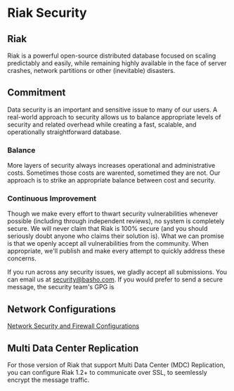 # Riak Security

## Riak

Riak is a powerful open-source distributed database focused on scaling predictably and easily, while remaining highly available in the face of server crashes, network partitions or other (inevitable) disasters.

## Commitment

Data security is an important and sensitive issue to many of our users. A real-world approach to security allows us to balance appropriate levels of security and related overhead while creating a fast, scalable, and operationally straightforward database.

### Balance

More layers of security always increases operational and administrative costs. Sometimes those costs are warented, sometimed they are not. Our approach is to strike an appropriate balance between cost and security.

### Continuous Improvement

Though we make every effort to thwart security vulnerabilities whenever possible (including through independent reviews), no system is completely secure. We will never claim that Riak is 100% secure (and you should seriously doubt anyone who claims their solution is). What we can promise is that we openly accept all vulnerabilities from the community. When appropriate, we'll publish and make every attempt to quickly address these concerns.

If you run across any security issues, we gladly accept all submissions. You can email us at
security@basho.com. If you would prefer to send a secure message, the security team's GPG is


## Network Configurations

[Network Security and Firewall Configurations](/Network-Security-and-Firewall-Configurations.html)

## Multi Data Center Replication

For those version of Riak that support Multi Data Center (MDC) Replication, you can configure Riak 1.2+ to communicate over SSL, to seemlessly encrypt the message traffic.
